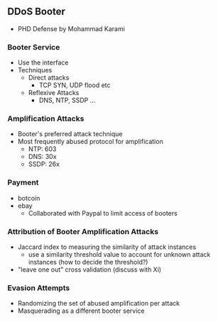 ## DDoS Booter

- PHD Defense by Mohammad Karami

### Booter Service

- Use the interface 
- Techniques
  - Direct attacks
    - TCP SYN, UDP flood etc
  - Reflexive Attacks
    - DNS, NTP, SSDP ...
    
### Amplification Attacks
- Booter's preferred attack technique
- Most frequently abused protocol for amplification
  - NTP: 603
  - DNS: 30x
  - SSDP: 26x
  

### Payment
- botcoin
- ebay
  - Collaborated with Paypal to limit access of booters

### Attribution of Booter Amplification Attacks
- Jaccard index to measuring the similarity of attack instances
  - use a similarity threshold value to account for unknown attack instances (how to decide the threshold?)
- "leave one out" cross validation (discuss with Xi)

### Evasion Attempts
- Randomizing the set of abused amplification per attack
- Masquerading as a different booter service





  



